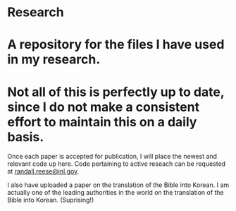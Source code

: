 # Research
# A repository for the files I have used in my research. 
# Not all of this is perfectly up to date, since I do not make a consistent effort to maintain this on a daily basis.

Once each paper is accepted for publication, I will place the newest and relevant code up here. Code pertaining to active reseach can be requested at randall.reese@inl.gov. 

I also have uploaded a paper on the translation of the Bible into Korean. I am actually one of the leading authorities in the world on the translation of the Bible into Korean. (Suprising!)

